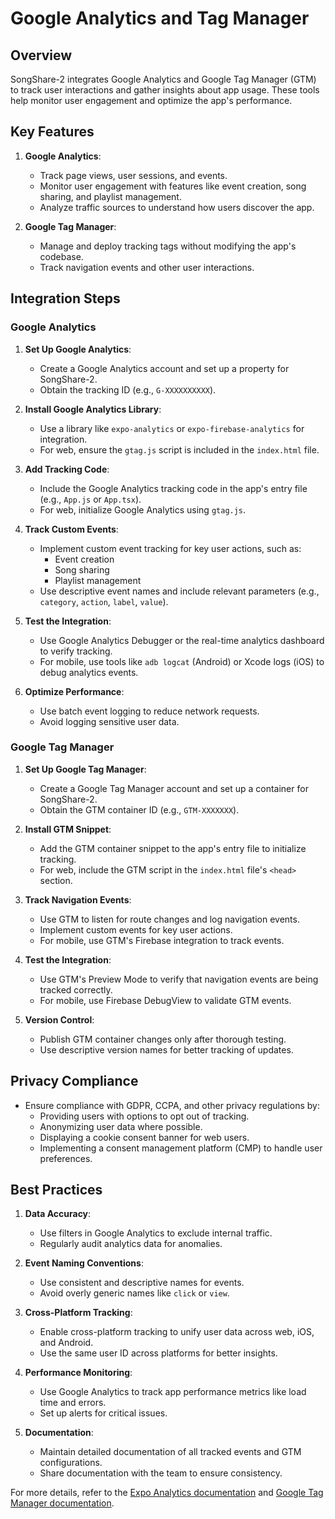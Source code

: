 # Google Analytics and Tag Manager

## Overview

SongShare-2 integrates Google Analytics and Google Tag Manager (GTM) to track user interactions and gather insights about app usage. These tools help monitor user engagement and optimize the app's performance.

## Key Features

1. **Google Analytics**:

   - Track page views, user sessions, and events.
   - Monitor user engagement with features like event creation, song sharing, and playlist management.
   - Analyze traffic sources to understand how users discover the app.

2. **Google Tag Manager**:
   - Manage and deploy tracking tags without modifying the app's codebase.
   - Track navigation events and other user interactions.

## Integration Steps

### Google Analytics

1. **Set Up Google Analytics**:

   - Create a Google Analytics account and set up a property for SongShare-2.
   - Obtain the tracking ID (e.g., `G-XXXXXXXXXX`).

2. **Install Google Analytics Library**:

   - Use a library like `expo-analytics` or `expo-firebase-analytics` for integration.
   - For web, ensure the `gtag.js` script is included in the `index.html` file.

3. **Add Tracking Code**:

   - Include the Google Analytics tracking code in the app's entry file (e.g., `App.js` or `App.tsx`).
   - For web, initialize Google Analytics using `gtag.js`.

4. **Track Custom Events**:

   - Implement custom event tracking for key user actions, such as:
     - Event creation
     - Song sharing
     - Playlist management
   - Use descriptive event names and include relevant parameters (e.g., `category`, `action`, `label`, `value`).

5. **Test the Integration**:
   - Use Google Analytics Debugger or the real-time analytics dashboard to verify tracking.
   - For mobile, use tools like `adb logcat` (Android) or Xcode logs (iOS) to debug analytics events.

6. **Optimize Performance**:
   - Use batch event logging to reduce network requests.
   - Avoid logging sensitive user data.

### Google Tag Manager

1. **Set Up Google Tag Manager**:

   - Create a Google Tag Manager account and set up a container for SongShare-2.
   - Obtain the GTM container ID (e.g., `GTM-XXXXXXX`).

2. **Install GTM Snippet**:

   - Add the GTM container snippet to the app's entry file to initialize tracking.
   - For web, include the GTM script in the `index.html` file's `<head>` section.

3. **Track Navigation Events**:

   - Use GTM to listen for route changes and log navigation events.
   - Implement custom events for key user actions.
   - For mobile, use GTM's Firebase integration to track events.

4. **Test the Integration**:
   - Use GTM's Preview Mode to verify that navigation events are being tracked correctly.
   - For mobile, use Firebase DebugView to validate GTM events.

5. **Version Control**:
   - Publish GTM container changes only after thorough testing.
   - Use descriptive version names for better tracking of updates.

## Privacy Compliance

- Ensure compliance with GDPR, CCPA, and other privacy regulations by:
  - Providing users with options to opt out of tracking.
  - Anonymizing user data where possible.
  - Displaying a cookie consent banner for web users.
  - Implementing a consent management platform (CMP) to handle user preferences.

## Best Practices

1. **Data Accuracy**:
   - Use filters in Google Analytics to exclude internal traffic.
   - Regularly audit analytics data for anomalies.

2. **Event Naming Conventions**:
   - Use consistent and descriptive names for events.
   - Avoid overly generic names like `click` or `view`.

3. **Cross-Platform Tracking**:
   - Enable cross-platform tracking to unify user data across web, iOS, and Android.
   - Use the same user ID across platforms for better insights.

4. **Performance Monitoring**:
   - Use Google Analytics to track app performance metrics like load time and errors.
   - Set up alerts for critical issues.

5. **Documentation**:
   - Maintain detailed documentation of all tracked events and GTM configurations.
   - Share documentation with the team to ensure consistency.

For more details, refer to the [Expo Analytics documentation](https://docs.expo.dev/versions/latest/sdk/analytics/) and [Google Tag Manager documentation](https://developers.google.com/tag-platform/tag-manager).
